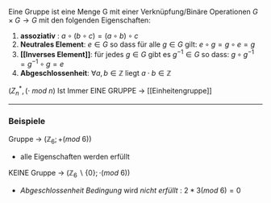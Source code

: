 Eine Gruppe ist eine Menge G mit einer Verknüpfung/Binäre Operationen
$G \times G \to G$ mit den folgenden Eigenschaften:

1) **assoziativ** : $a \circ (b \circ c) = (a \circ b )\circ c$
2) **Neutrales Element**: $e \in G$ so dass für alle $g \in G$ gilt: $e \circ g =g \circ e =g$
3) **[[Inverses Element]]**: für jedes $g \in G$ gibt es $g^{-1} \in G$ so dass: $g \circ g^{-1}=g^{-1}\circ g = e$
4) **Abgeschlossenheit**: $\forall a,b \in \mathbb{Z}$ liegt $a\cdot b \in \mathbb{Z}$


$(Z_{n}^{*}, (\cdot \ mod \ n)$ Ist Immer EINE GRUPPE -> [[Einheitengruppe]]

 
---

### Beispiele 
Gruppe -> $(\mathbb{Z}_{6};+(mod \ 6))$
- alle Eigenschaften werden erfüllt

KEINE Gruppe ->  $(\mathbb{Z}_{6} \backslash \{ 0 \};\cdot(mod \ 6))$
- *Abgeschlossenheit Bedingung* wird *nicht erfüllt* : $2*3 (mod \ 6)=0$
